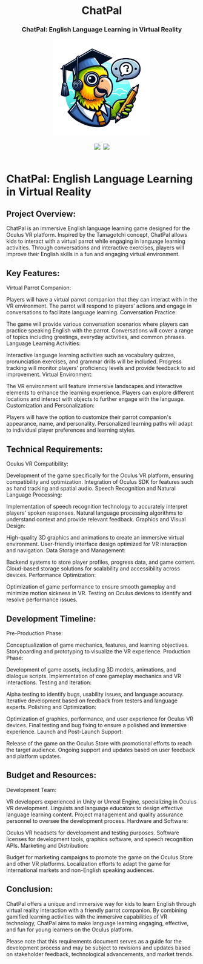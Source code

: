 
<div align="center">
  <h1 align="center"> ChatPal </h1> 
  <h3>ChatPal: English Language Learning in Virtual Reality</br></h3>
  <kbd>
  <img src="./chatpal.png" width="256px"> 
    </br></br>
  <img src="https://img.shields.io/badge/Progress-1%25-red"> <img src="https://img.shields.io/badge/Feedback-Welcome-green">
  </br></br>
  </kbd>
</div>

# ChatPal: English Language Learning in Virtual Reality

## Project Overview:
ChatPal is an immersive English language learning game designed for the Oculus VR platform. Inspired by the Tamagotchi concept, ChatPal allows kids to interact with a virtual parrot while engaging in language learning activities. Through conversations and interactive exercises, players will improve their English skills in a fun and engaging virtual environment.

## Key Features:

Virtual Parrot Companion:

Players will have a virtual parrot companion that they can interact with in the VR environment.
The parrot will respond to players' actions and engage in conversations to facilitate language learning.
Conversation Practice:

The game will provide various conversation scenarios where players can practice speaking English with the parrot.
Conversations will cover a range of topics including greetings, everyday activities, and common phrases.
Language Learning Activities:

Interactive language learning activities such as vocabulary quizzes, pronunciation exercises, and grammar drills will be included.
Progress tracking will monitor players' proficiency levels and provide feedback to aid improvement.
Virtual Environment:

The VR environment will feature immersive landscapes and interactive elements to enhance the learning experience.
Players can explore different locations and interact with objects to further engage with the language.
Customization and Personalization:

Players will have the option to customize their parrot companion's appearance, name, and personality.
Personalized learning paths will adapt to individual player preferences and learning styles.

## Technical Requirements:

Oculus VR Compatibility:

Development of the game specifically for the Oculus VR platform, ensuring compatibility and optimization.
Integration of Oculus SDK for features such as hand tracking and spatial audio.
Speech Recognition and Natural Language Processing:

Implementation of speech recognition technology to accurately interpret players' spoken responses.
Natural language processing algorithms to understand context and provide relevant feedback.
Graphics and Visual Design:

High-quality 3D graphics and animations to create an immersive virtual environment.
User-friendly interface design optimized for VR interaction and navigation.
Data Storage and Management:

Backend systems to store player profiles, progress data, and game content.
Cloud-based storage solutions for scalability and accessibility across devices.
Performance Optimization:

Optimization of game performance to ensure smooth gameplay and minimize motion sickness in VR.
Testing on Oculus devices to identify and resolve performance issues.

## Development Timeline:

Pre-Production Phase:

Conceptualization of game mechanics, features, and learning objectives.
Storyboarding and prototyping to visualize the VR experience.
Production Phase:

Development of game assets, including 3D models, animations, and dialogue scripts.
Implementation of core gameplay mechanics and VR interactions.
Testing and Iteration:

Alpha testing to identify bugs, usability issues, and language accuracy.
Iterative development based on feedback from testers and language experts.
Polishing and Optimization:

Optimization of graphics, performance, and user experience for Oculus VR devices.
Final testing and bug fixing to ensure a polished and immersive experience.
Launch and Post-Launch Support:

Release of the game on the Oculus Store with promotional efforts to reach the target audience.
Ongoing support and updates based on user feedback and platform updates.

## Budget and Resources:

Development Team:

VR developers experienced in Unity or Unreal Engine, specializing in Oculus VR development.
Linguists and language educators to design effective language learning content.
Project management and quality assurance personnel to oversee the development process.
Hardware and Software:

Oculus VR headsets for development and testing purposes.
Software licenses for development tools, graphics software, and speech recognition APIs.
Marketing and Distribution:

Budget for marketing campaigns to promote the game on the Oculus Store and other VR platforms.
Localization efforts to adapt the game for international markets and non-English speaking audiences.

## Conclusion:
ChatPal offers a unique and immersive way for kids to learn English through virtual reality interaction with a friendly parrot companion. By combining gamified learning activities with the immersive capabilities of VR technology, ChatPal aims to make language learning engaging, effective, and fun for young learners on the Oculus platform.

Please note that this requirements document serves as a guide for the development process and may be subject to revisions and updates based on stakeholder feedback, technological advancements, and market trends.
